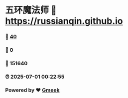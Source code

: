 # 五环魔法师 :link: https://russianqin.github.io 
### :page_facing_up: [40](https://russianqin.github.io/tag.html) 
### :speech_balloon: 0 
### :hibiscus: 151640 
### :alarm_clock: 2025-07-01 00:22:55 
### Powered by :heart: [Gmeek](https://github.com/Meekdai/Gmeek)
